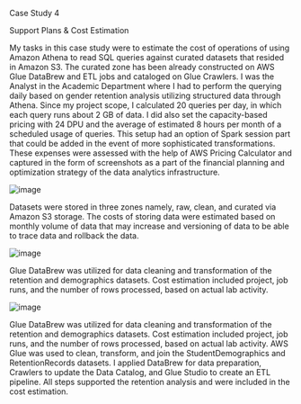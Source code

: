 Case Study 4 

Support Plans & Cost Estimation

My tasks in this case study were to estimate the cost of operations of using Amazon Athena to read SQL queries against curated datasets that resided in Amazon S3. The curated zone has been already constructed on AWS Glue DataBrew and ETL jobs and cataloged on Glue Crawlers. I was the Analyst in the Academic Department where I had to perform the querying daily based on gender retention analysis utilizing structured data through Athena. Since my project scope, I calculated 20 queries per day, in which each query runs about 2 GB of data. I did also set the capacity-based pricing with 24 DPU and the average of estimated 8 hours per month of a scheduled usage of queries. This setup had an option of Spark session part that could be added in the event of more sophisticated transformations. These expenses were assessed with the help of AWS Pricing Calculator and captured in the form of screenshots as a part of the financial planning and optimization strategy of the data analytics infrastructure.



![image](https://github.com/user-attachments/assets/0bd77b82-ee34-42ba-94b9-db46b6e2f98c)

Datasets were stored in three zones namely, raw, clean, and curated via Amazon S3 storage. The costs of storing data were estimated based on monthly volume of data that may increase and versioning of data to be able to trace data and rollback the data.


![image](https://github.com/user-attachments/assets/f82a0f4f-dd37-42aa-9d45-9e27fbf11f7d)

Glue DataBrew was utilized for data cleaning and transformation of the retention and demographics datasets. Cost estimation included project, job runs, and the number of rows processed, based on actual lab activity.

![image](https://github.com/user-attachments/assets/fac496ed-a3ad-4730-9b51-eb570813da69)

Glue DataBrew was utilized for data cleaning and transformation of the retention and demographics datasets. Cost estimation included project, job runs, and the number of rows processed, based on actual lab activity.
AWS Glue was used to clean, transform, and join the StudentDemographics and RetentionRecords datasets. I applied DataBrew for data preparation, Crawlers to update the Data Catalog, and Glue Studio to create an ETL pipeline. All steps supported the retention analysis and were included in the cost estimation.






